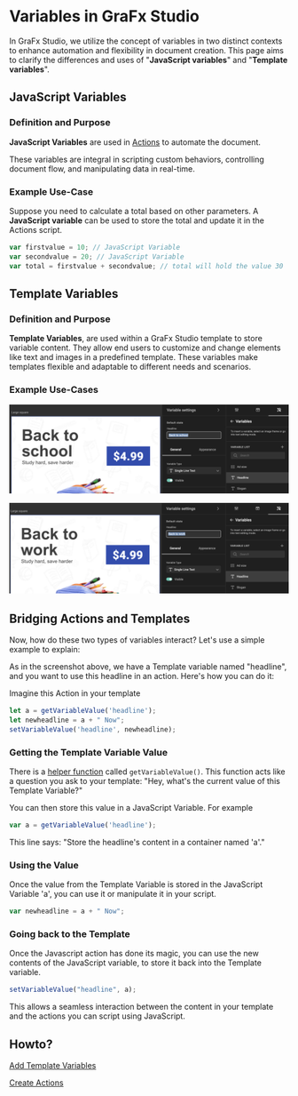 # Variables in GraFx Studio

In GraFx Studio, we utilize the concept of variables in two distinct contexts to enhance automation and flexibility in document creation. This page aims to clarify the differences and uses of "**JavaScript variables**" and "**Template variables**".

## JavaScript Variables

### Definition and Purpose

**JavaScript Variables** are used in [Actions](../../../GraFx-Studio/concepts/actions/) to automate the document.

These variables are integral in scripting custom behaviors, controlling document flow, and manipulating data in real-time.

### Example Use-Case

Suppose you need to calculate a total based on other parameters. A **JavaScript variable** can be used to store the total and update it in the Actions script.

```javascript
var firstvalue = 10; // JavaScript Variable
var secondvalue = 20; // JavaScript Variable
var total = firstvalue + secondvalue; // total will hold the value 30
```

## Template Variables

### Definition and Purpose

**Template Variables**, are used within a GraFx Studio template to store variable content. They allow end users to customize and change elements like text and images in a predefined template. These variables make templates flexible and adaptable to different needs and scenarios.

### Example Use-Cases

![image](template-variable-1.png)

![image](template-variable-2.png)


## Bridging Actions and Templates

Now, how do these two types of variables interact? Let's use a simple example to explain:

As in the screenshot above, we have a Template variable named "headline", and you want to use this headline in an action. Here's how you can do it:

Imagine this Action in your template

```javascript
let a = getVariableValue('headline');
let newheadline = a + " Now";
setVariableValue('headline', newheadline);
```

### Getting the Template Variable Value

There is a [helper function](../../../GraFx-Studio/concepts/helper-functions/#get) called `getVariableValue()`. This function acts like a question you ask to your template: "Hey, what's the current value of this Template Variable?"

You can then store this value in a JavaScript Variable. For example
   
```javascript
var a = getVariableValue('headline');
```

This line says: "Store the headline's content in a container named 'a'."

### Using the Value

Once the value from the Template Variable is stored in the JavaScript Variable 'a', you can use it or manipulate it in your script.
    
```javascript
var newheadline = a + " Now";
```

### Going back to the Template

Once the Javascript action has done its magic, you can use the new contents of the JavaScript variable, to store it back into the Template variable.
	
```javascript
setVariableValue("headline", a);
```

This allows a seamless interaction between the content in your template and the actions you can script using JavaScript.

## Howto?

[Add Template Variables](../../../GraFx-Studio/guides/template-variables/define/)

[Create Actions](../../../GraFx-Studio/guides/actions/create/)